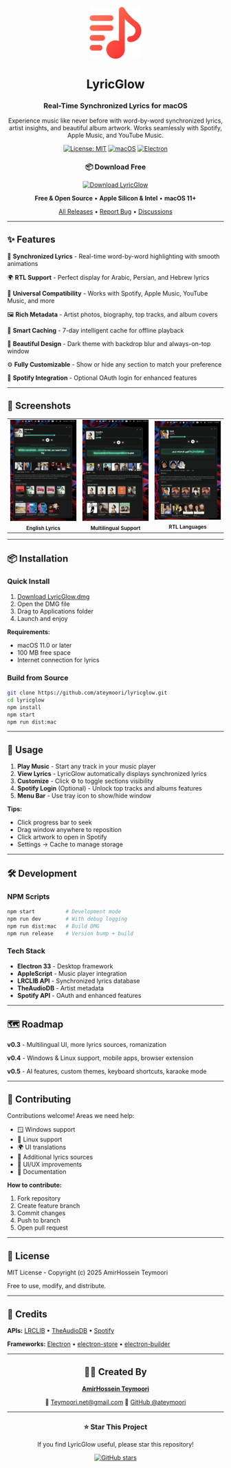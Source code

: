 <div align="center">

<img src="build/icon.png" alt="LyricGlow" width="120" height="120">

# LyricGlow

### Real-Time Synchronized Lyrics for macOS

Experience music like never before with word-by-word synchronized lyrics, artist insights, and beautiful album artwork. Works seamlessly with Spotify, Apple Music, and YouTube Music.

[![License: MIT](https://img.shields.io/badge/License-MIT-blue.svg)](LICENSE)
[![macOS](https://img.shields.io/badge/macOS-11.0+-lightgrey.svg)](https://www.apple.com/macos)
[![Electron](https://img.shields.io/badge/Electron-33.1.0-47848F.svg?logo=electron)](https://www.electronjs.org/)

### 📦 Download Free

<a href="https://github.com/ateymoori/lyricglow/releases/latest/download/LyricGlow.dmg">
  <img src="https://img.shields.io/badge/Download-Universal%20macOS%20App-00b8ff?style=for-the-badge&logo=apple&logoColor=white" alt="Download LyricGlow">
</a>

**Free & Open Source** • **Apple Silicon & Intel** • **macOS 11+**

[All Releases](https://github.com/ateymoori/lyricglow/releases) • [Report Bug](https://github.com/ateymoori/lyricglow/issues) • [Discussions](https://github.com/ateymoori/lyricglow/discussions)

</div>

---

## ✨ Features

🎤 **Synchronized Lyrics** - Real-time word-by-word highlighting with smooth animations

🌍 **RTL Support** - Perfect display for Arabic, Persian, and Hebrew lyrics

🎵 **Universal Compatibility** - Works with Spotify, Apple Music, YouTube Music, and more

🖼️ **Rich Metadata** - Artist photos, biography, top tracks, and album covers

💾 **Smart Caching** - 7-day intelligent cache for offline playback

🎨 **Beautiful Design** - Dark theme with backdrop blur and always-on-top window

⚙️ **Fully Customizable** - Show or hide any section to match your preference

🔐 **Spotify Integration** - Optional OAuth login for enhanced features

---

## 📸 Screenshots

<div align="center">

<table>
  <tr>
    <td width="33%" align="center">
      <img src="screenshots/lyricglow-synchronized-lyrics-english.png" width="280" alt="English Lyrics">
      <br><sub><b>English Lyrics</b></sub>
    </td>
    <td width="33%" align="center">
      <img src="screenshots/lyricglow-synchronized-lyrics-spanish.png" width="280" alt="Spanish Lyrics">
      <br><sub><b>Multilingual Support</b></sub>
    </td>
    <td width="33%" align="center">
      <img src="screenshots/lyricglow-rtl-lyrics-persian.png" width="280" alt="RTL Lyrics">
      <br><sub><b>RTL Languages</b></sub>
    </td>
  </tr>
</table>

</div>

---

## 📦 Installation

### Quick Install

1. [Download LyricGlow.dmg](https://github.com/ateymoori/lyricglow/releases/latest)
2. Open the DMG file
3. Drag to Applications folder
4. Launch and enjoy

**Requirements:**
- macOS 11.0 or later
- 100 MB free space
- Internet connection for lyrics

### Build from Source

```bash
git clone https://github.com/ateymoori/lyricglow.git
cd lyricglow
npm install
npm start
npm run dist:mac
```

---

## 🚀 Usage

1. **Play Music** - Start any track in your music player
2. **View Lyrics** - LyricGlow automatically displays synchronized lyrics
3. **Customize** - Click ⚙️ to toggle sections visibility
4. **Spotify Login** (Optional) - Unlock top tracks and albums features
5. **Menu Bar** - Use tray icon to show/hide window

**Tips:**
- Click progress bar to seek
- Drag window anywhere to reposition
- Click artwork to open in Spotify
- Settings → Cache to manage storage

---

## 🛠️ Development

### NPM Scripts

```bash
npm start          # Development mode
npm run dev        # With debug logging
npm run dist:mac   # Build DMG
npm run release    # Version bump + build
```

### Tech Stack

- **Electron 33** - Desktop framework
- **AppleScript** - Music player integration
- **LRCLIB API** - Synchronized lyrics database
- **TheAudioDB** - Artist metadata
- **Spotify API** - OAuth and enhanced features

---

## 🗺️ Roadmap

**v0.3** - Multilingual UI, more lyrics sources, romanization

**v0.4** - Windows & Linux support, mobile apps, browser extension

**v0.5** - AI features, custom themes, keyboard shortcuts, karaoke mode

---

## 🤝 Contributing

Contributions welcome! Areas we need help:

- 🪟 Windows support
- 🐧 Linux support
- 🌍 UI translations
- 🎤 Additional lyrics sources
- 🎨 UI/UX improvements
- 📖 Documentation

**How to contribute:**
1. Fork repository
2. Create feature branch
3. Commit changes
4. Push to branch
5. Open pull request

---

## 📄 License

MIT License - Copyright (c) 2025 AmirHossein Teymoori

Free to use, modify, and distribute.

---

## 🙏 Credits

**APIs:** [LRCLIB](https://lrclib.net/) • [TheAudioDB](https://www.theaudiodb.com/) • [Spotify](https://developer.spotify.com/)

**Frameworks:** [Electron](https://www.electronjs.org/) • [electron-store](https://github.com/sindresorhus/electron-store) • [electron-builder](https://www.electron.build/)

---

<div align="center">

## 👨‍💻 Created By

**[AmirHossein Teymoori](https://github.com/ateymoori)**

📧 [Teymoori.net@gmail.com](mailto:Teymoori.net@gmail.com)
🐙 [GitHub @ateymoori](https://github.com/ateymoori)

---

### ⭐ Star This Project

If you find LyricGlow useful, please star this repository!

[![GitHub stars](https://img.shields.io/github/stars/ateymoori/lyricglow?style=social)](https://github.com/ateymoori/lyricglow)

</div>

